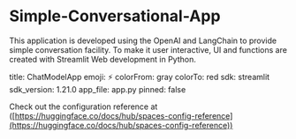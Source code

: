 # Simple-Conversational-App

This application is developed using the OpenAI and LangChain to provide simple conversation facility. To make it user interactive, UI and functions are created with Streamlit Web development in Python.


title: ChatModelApp
emoji: ⚡
colorFrom: gray
colorTo: red
sdk: streamlit
sdk_version: 1.21.0
app_file: app.py
pinned: false


Check out the configuration reference at
([https://huggingface.co/docs/hub/spaces-config-reference](https://huggingface.co/docs/hub/spaces-config-reference))
